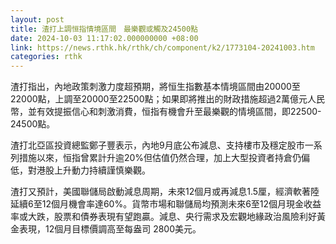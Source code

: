 ```yaml
---
layout: post
title: 渣打上調恒指情境區間　最樂觀或觸及24500點
date: 2024-10-03 11:17:02.000000000 +08:00
link: https://news.rthk.hk/rthk/ch/component/k2/1773104-20241003.htm
categories: rthk
---
```


渣打指出，內地政策刺激力度超預期，將恒生指數基本情境區間由20000至22000點，上調至20000至22500點；如果即將推出的財政措施超過2萬億元人民幣，並有效提振信心和刺激消費，恒指有機會升至最樂觀的情境區間，即22500-24500點。

渣打北亞區投資總監鄭子豐表示，內地9月底公布減息、支持樓市及穩定股市一系列措施以來，恒指曾累計升逾20%但估值仍然合理，加上大型投資者持倉仍偏低，對港股上升動力持續謹慎樂觀。

渣打又預計，美國聯儲局啟動減息周期，未來12個月或再減息1.5厘，經濟軟著陸延續6至12個月機會率達60%。貨幣市場和聯儲局均預測未來6至12個月現金收益率或大跌，股票和債券表現有望跑贏。減息、央行需求及宏觀地緣政治風險利好黃金表現，12個月目標價調高至每盎司 2800美元。

